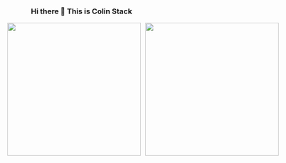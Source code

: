 ### Hi there 👋 This is Colin Stack
<!--![CJJ's GitHub stats](https://readmestats.lzaiz24.top/api?username=lzaiz24&show_icons=true&theme=)-->

<div style="display: flex; justify-content: center;">
  <img src="https://readmestats.lzaiz24.top/api?username=lzaiz24&show_icons=true&theme=tokyonight&include_all_commits=true" width="300" height="auto" style="margin-right: 10px;">
  <img src="https://readmestats.lzaiz24.top/api/top-langs/?username=lzaiz24&theme=tokyonight&layout=compact" width="300" height="auto">
</div>

<!--
**lzaiz24/lzaiz24** is a ✨ _special_ ✨ repository because its `README.md` (this file) appears on your GitHub profile.

Here are some ideas to get you started:

- 🔭 I’m currently working on ...
- 🌱 I’m currently learning ...
- 👯 I’m looking to collaborate on ...
- 🤔 I’m looking for help with ...
- 💬 Ask me about ...
- 📫 How to reach me: ...
- 😄 Pronouns: ...
- ⚡ Fun fact: ...
-->
